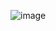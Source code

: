 ![image](https://user-images.githubusercontent.com/90271486/198340481-314fbbc2-a6a9-49d1-aa0d-7f704d05e9a8.png)
